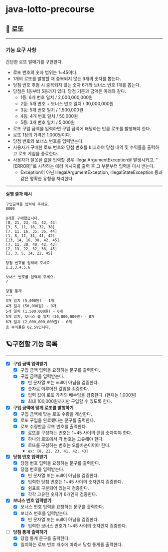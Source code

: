 # java-lotto-precourse

## 🎱 로또

---

### 기능 요구 사항

간단한 로또 발매기를 구현한다.

- 로또 번호의 숫자 범위는 1~45이다.
- 1개의 로또를 발행할 때 중복되지 않는 6개의 숫자를 뽑는다.
- 당첨 번호 추첨 시 중복되지 않는 숫자 6개와 보너스 번호 1개를 뽑는다.
- 당첨은 1등부터 5등까지 있다. 당첨 기준과 금액은 아래와 같다.
    - 1등: 6개 번호 일치 / 2,000,000,000원
    - 2등: 5개 번호 + 보너스 번호 일치 / 30,000,000원
    - 3등: 5개 번호 일치 / 1,500,000원
    - 4등: 4개 번호 일치 / 50,000원
    - 5등: 3개 번호 일치 / 5,000원
- 로또 구입 금액을 입력하면 구입 금액에 해당하는 만큼 로또를 발행해야 한다.
- 로또 1장의 가격은 1,000원이다.
- 당첨 번호와 보너스 번호를 입력받는다.
- 사용자가 구매한 로또 번호와 당첨 번호를 비교하여 당첨 내역 및 수익률을 출력하고 로또 게임을 종료한다.
- 사용자가 잘못된 값을 입력할 경우 IllegalArgumentException을 발생시키고, "[ERROR]"로 시작하는 에러 메시지를 출력 후 그 부분부터 입력을 다시 받는다.
    - Exception이 아닌 IllegalArgumentException, IllegalStateException 등과 같은 명확한 유형을 처리한다.

---

**실행 결과 예시**

```
구입금액을 입력해 주세요.
8000

8개를 구매했습니다.
[8, 21, 23, 41, 42, 43] 
[3, 5, 11, 16, 32, 38] 
[7, 11, 16, 35, 36, 44] 
[1, 8, 11, 31, 41, 42] 
[13, 14, 16, 38, 42, 45] 
[7, 11, 30, 40, 42, 43] 
[2, 13, 22, 32, 38, 45] 
[1, 3, 5, 14, 22, 45]

당첨 번호를 입력해 주세요.
1,2,3,4,5,6

보너스 번호를 입력해 주세요.
7

당첨 통계
---
3개 일치 (5,000원) - 1개
4개 일치 (50,000원) - 0개
5개 일치 (1,500,000원) - 0개
5개 일치, 보너스 볼 일치 (30,000,000원) - 0개
6개 일치 (2,000,000,000원) - 0개
총 수익률은 62.5%입니다.
```

## 🪐구현할 기능 목록

---

- [x] **구입 금액 입력받기**
    - [x] 구입 금액 입력을 요청하는 문구를 출력한다.
    - [x] 구입 금액을 입력받는다.
        - [x] 빈 문자열 또는 null이 아님을 검증한다.
        - [x] 숫자로 이루어진 값임을 검증한다.
        - [x] 입력 값이 로또 가격의 배수임을 검증한다. (현재는 1,000원)
        - [x] 최대 100,000원까지만 구입할 수 있도록 한다.

- [x] **구입 금액에 맞게 로또를 발행하기**
    - [x] 구입 금액에 맞는 로또 수량을 계산한다.
    - [x] 로또 구입을 완료했다는 문구를 출력한다.
    - [x] 로또 수량만큼 로또 번호를 출력한다.
        - [x] 로또를 구성하는 번호는 1~45 사이의 랜덤 숫자여야 한다.
        - [x] 하나의 로또에서 각 번호는 고유해야 한다.
        - [x] 로또를 구성하는 번호는 오름차순이어야 한다.
        - `ex: [8, 21, 23, 41, 42, 43]`

- [x] **당첨 번호 입력받기**
    - [x] 당첨 번호 입력을 요청하는 문구를 출력한다.
    - [x] 당첨 번호를 입력받는다.
        - [x] 빈 문자열 또는 null이 아님을 검증한다.
        - [x] 입력한 당첨 번호는 1~45 사이의 숫자인지 검증한다.
        - [x] 쉼표로 구분되어 있는지 검증한다.
        - [x] 각각 고유한 숫자가 6개인지 검증한다.

- [x] **보너스 번호 입력받기**
    - [x] 보너스 번호 입력을 요청하는 문구를 출력한다.
    - [x] 보너스 번호를 입력받는다.
        - [x] 빈 문자열 또는 null이 아님을 검증한다.
        - [x] 입력한 보너스 번호가 1~45 사이의 숫자인지 검증한다.

- [ ] **당첨 통계 출력하기**
    - [x] 당첨 통계 문구를 출력한다.
    - [x] 일치하는 로또 번호 개수에 따라서 당첨 통계를 출력한다.